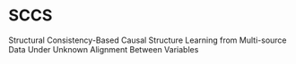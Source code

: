 # SCCS
Structural Consistency-Based Causal Structure Learning from Multi-source Data Under Unknown Alignment Between Variables
